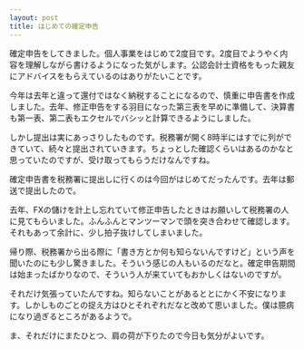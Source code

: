 ```yaml
---
layout: post
title: はじめての確定申告
---
```


確定申告をしてきました。個人事業をはじめて2度目です。2度目でようやく内容を理解しながら書けるようになった気がします。公認会計士資格をもった親友にアドバイスをもらえているのはありがたいことです。

今年は去年と違って還付ではなく納税することになるので、慎重に申告書を作成しました。去年、修正申告をする羽目になった第三表を早めに準備して、決算書も第一表、第二表もエクセルでバシッと計算できるようにしました。

しかし提出は実にあっさりしたものです。税務署が開く8時半にはすでに列ができていて、続々と提出されていきます。ちょっとした確認くらいはあるのかなと思っていたのですが、受け取ってもらうだけなんですね。

確定申告書を税務署に提出しに行くのは今回がはじめてだったんです。去年は郵送で提出したので。

去年、FXの儲けを計上し忘れていて修正申告したときはお願いして税務署の人に見てもらいました。ふんふんとマンツーマンで頭を突き合わせて確認します。それもあって余計に、少し拍子抜けしてしまいました。

帰り際、税務署から出る際に「書き方とか何も知らないんですけど」という声を聞いたのにも少し驚きました。そういう感じの人もいるのだなと。確定申告期間は始まったばかりなので、そういう人が来ていてもおかしくはないのですが。

それだけ気張っていたんですね。知らないことがあるととにかく不安になります。しかしものごとの捉え方はひとそれぞれだなと改めて思いました。僕は臆病になり過ぎるところがあるようで。

ま、それだけにまたひとつ、肩の荷が下りたので今日も気分がよいです。
